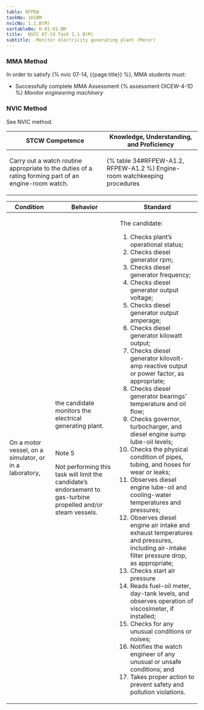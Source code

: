 ```yaml
---
table: RFPEW
taskNo: 1H1BM
nvicNo: 1.1.B(M) 
sortableNo: H-01-01-BM
title:  NVIC 07-14 Task 1.1.B(M)
subtitle:  Monitor electricity generating plant (Motor)
---
```



### MMA Method

In order to satisfy  {% nvic 07-14, {{page.title}}  %}, MMA students must:

* Successfully complete MMA Assessment {% assessment OICEW-4-1D %} *Monitor engineering machinery*


### NVIC Method

<a onclick="togglevisibility('nvic_methods')" >See NVIC method.</a>

<div id='nvic_methods' class='hide'>

<table>
<thead>
<tr>
<th class='forty'> STCW Competence </th>
<th class='sixty'> Knowledge, Understanding, and Proficiency </th>
</tr>
</thead>




<tbody>
<tr><td markdown='1'>

Carry out a watch routine appropriate to the duties of a rating forming part of an engine-room watch.

</td><td markdown='1'>

{% table 34#RFPEW-A1.2, RFPEW-A1.2 %} Engine-room watchkeeping procedures

</td></tr>


</tbody>
</table>


<table>
<thead>
<tr><th class='twenty'>  Condition </th><th class='twenty'> Behavior </th><th  class='sixty'>Standard </th></tr>
</thead>
<tbody >



<tr><td markdown='1'>

On a motor vessel, on a simulator, or in a laboratory,

</td><td markdown='1'>

the candidate monitors the electrical generating plant.

<br>

<div class="tooltip" markdown='1'>

Note 5

Not performing this task will limit the candidate’s endorsement to gas-turbine propelled and/or steam vessels.

</div>


</td><td markdown='1'>

The candidate:

1. Checks plant’s operational status;
2. Checks diesel generator rpm;
3. Checks diesel generator frequency;
4. Checks diesel generator output voltage;
5. Checks diesel generator output amperage;
6. Checks diesel generator kilowatt output;
7. Checks diesel generator kilovolt-amp reactive output or power factor, as appropriate;
8. Checks diesel generator bearings’ temperature and oil flow;
9. Checks governor, turbocharger, and diesel engine sump lube-oil levels;
10. Checks the physical condition of pipes, tubing, and hoses for wear or leaks;
11. Observes diesel engine lube-oil and cooling-water temperatures and pressures;
12. Observes diesel engine air intake and exhaust temperatures and pressures, including air-intake filter pressure drop, as appropriate;
13. Checks start air pressure
14. Reads fuel-oil meter, day-tank levels, and observes operation of viscosimeter, if installed;
15. Checks for any unusual conditions or noises;
16. Notifies the watch engineer of any unusual or unsafe conditions; and
17. Takes proper action to prevent safety and pollution violations.

</td></tr>
</tbody>
</table>
</div>
